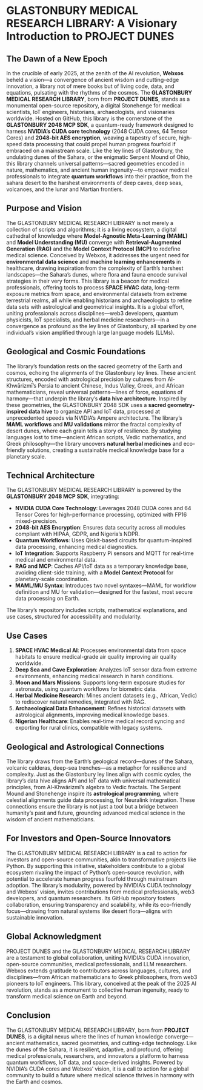 # GLASTONBURY MEDICAL RESEARCH LIBRARY: A Visionary Introduction to PROJECT DUNES

## The Dawn of a New Epoch
In the crucible of early 2025, at the zenith of the AI revolution, **Webxos** beheld a vision—a convergence of ancient wisdom and cutting-edge innovation, a library not of mere books but of living code, data, and equations, pulsating with the rhythms of the cosmos. The **GLASTONBURY MEDICAL RESEARCH LIBRARY**, born from **PROJECT DUNES**, stands as a monumental open-source repository, a digital Stonehenge for medical scientists, IoT engineers, historians, archaeologists, and visionaries worldwide. Hosted on GitHub, this library is the cornerstone of the **GLASTONBURY 2048 MCP SDK**, a quantum-ready framework designed to harness **NVIDIA’s CUDA core technology** (2048 CUDA cores, 64 Tensor Cores) and **2048-bit AES encryption**, weaving a tapestry of secure, high-speed data processing that could propel human progress fourfold if embraced on a mainstream scale. Like the ley lines of Glastonbury, the undulating dunes of the Sahara, or the enigmatic Serpent Mound of Ohio, this library channels universal patterns—sacred geometries encoded in nature, mathematics, and ancient human ingenuity—to empower medical professionals to integrate **quantum workflows** into their practice, from the sahara desert to the harshest environments of deep caves, deep seas, volcanoes, and the lunar and Martian frontiers.

## Purpose and Vision
The GLASTONBURY MEDICAL RESEARCH LIBRARY is not merely a collection of scripts and algorithms; it is a living ecosystem, a digital cathedral of knowledge where **Model-Agnostic Meta-Learning (MAML)** and **Model Understanding (MU)** converge with **Retrieval-Augmented Generation (RAG)** and the **Model Context Protocol (MCP)** to redefine medical science. Conceived by Webxos, it addresses the urgent need for **environmental data science** and **machine learning enhancements** in healthcare, drawing inspiration from the complexity of Earth’s harshest landscapes—the Sahara’s dunes, where flora and fauna encode survival strategies in their very forms. This library is a beacon for medical professionals, offering tools to process **SPACE HVAC** data, long-term exposure metrics from space, and environmental datasets from extreme terrestrial realms, all while enabling historians and archaeologists to refine data sets with astrological and geometrical insights. It is a global effort, uniting professionals across disciplines—web3 developers, quantum physicists, IoT specialists, and herbal medicine researchers—in a convergence as profound as the ley lines of Glastonbury, all sparked by one individual’s vision amplified through large language models (LLMs).

## Geological and Cosmic Foundations
The library’s foundation rests on the sacred geometry of the Earth and cosmos, echoing the alignments of the Glastonbury ley lines. These ancient structures, encoded with astrological precision by cultures from Al-Khwārizmī’s Persia to ancient Chinese, Indus Valley, Greek, and African mathematicians, reveal universal patterns—lines of force, equations of harmony—that underpin the library’s **data hive architecture**. Inspired by these geometries, the GLASTONBURY 2048 SDK uses a **sacred geometry-inspired data hive** to organize API and IoT data, processed at unprecedented speeds via NVIDIA’s Ampere architecture. The library’s **MAML workflows**  and **MU validations** mirror the fractal complexity of desert dunes, where each grain tells a story of resilience. By studying languages lost to time—ancient African scripts, Vedic mathematics, and Greek philosophy—the library uncovers **natural herbal medicines** and eco-friendly solutions, creating a sustainable medical knowledge base for a planetary scale.

## Technical Architecture
The GLASTONBURY MEDICAL RESEARCH LIBRARY is powered by the **GLASTONBURY 2048 MCP SDK**, integrating:
- **NVIDIA CUDA Core Technology**: Leverages 2048 CUDA cores and 64 Tensor Cores for high-performance processing, optimized with FP16 mixed-precision.
- **2048-bit AES Encryption**: Ensures data security across all modules compliant with HIPAA, GDPR, and Nigeria’s NDPR.
- **Quantum Workflows**: Uses Qiskit-based circuits for quantum-inspired data processing, enhancing medical diagnostics.
- **IoT Integration**: Supports Raspberry Pi sensors and MQTT for real-time medical and environmental data.
- **RAG and MCP**: Caches API/IoT data as a temporary knowledge base, avoiding client-side training, with a **Model Context Protocol** for planetary-scale coordination.
- **MAML/MU Syntax**: Introduces two novel syntaxes—MAML for workflow definition and MU for validation—designed for the fastest, most secure data processing on Earth.

The library’s repository includes scripts, mathematical explanations, and use cases, structured for accessibility and modularity.

## Use Cases
1. **SPACE HVAC Medical AI**: Processes environmental data from space habitats to ensure medical-grade air quality improving air quality worldwide. 
2. **Deep Sea and Cave Exploration**: Analyzes IoT sensor data from extreme environments, enhancing medical research in harsh conditions. 
3. **Moon and Mars Missions**: Supports long-term exposure studies for astronauts, using quantum workflows for biometric data.
4. **Herbal Medicine Research**: Mines ancient datasets (e.g., African, Vedic) to rediscover natural remedies, integrated with RAG.
5. **Archaeological Data Enhancement**: Refines historical datasets with astrological alignments, improving medical knowledge bases. 
6. **Nigerian Healthcare**: Enables real-time medical record syncing and exporting for rural clinics, compatible with legacy systems. 

## Geological and Astrological Connections
The library draws from the Earth’s geological record—dunes of the Sahara, volcanic calderas, deep-sea trenches—as a metaphor for resilience and complexity. Just as the Glastonbury ley lines align with cosmic cycles, the library’s data hive aligns API and IoT data with universal mathematical principles, from Al-Khwārizmī’s algebra to Vedic fractals. The Serpent Mound and Stonehenge inspire its **astrological programming**, where celestial alignments guide data processing, for Neuralink integration. These connections ensure the library is not just a tool but a bridge between humanity’s past and future, grounding advanced medical science in the wisdom of ancient mathematicians.

## For Investors and Open-Source Innovators
The GLASTONBURY MEDICAL RESEARCH LIBRARY is a call to action for investors and open-source communities, akin to transformative projects like Python. By supporting this initiative, stakeholders contribute to a global ecosystem rivaling the impact of Python’s open-source revolution, with potential to accelerate human progress fourfold through mainstream adoption. The library’s modularity, powered by NVIDIA’s CUDA technology and Webxos’ vision, invites contributions from medical professionals, web3 developers, and quantum researchers. Its GitHub repository fosters collaboration, ensuring transparency and scalability, while its eco-friendly focus—drawing from natural systems like desert flora—aligns with sustainable innovation.

## Global Acknowledgment
PROJECT DUNES and the GLASTONBURY MEDICAL RESEARCH LIBRARY are a testament to global collaboration, uniting NVIDIA’s CUDA innovation, open-source communities, medical professionals, and LLM researchers. Webxos extends gratitude to contributors across languages, cultures, and disciplines—from African mathematicians to Greek philosophers, from web3 pioneers to IoT engineers. This library, conceived at the peak of the 2025 AI revolution, stands as a monument to collective human ingenuity, ready to transform medical science on Earth and beyond.

## Conclusion
The GLASTONBURY MEDICAL RESEARCH LIBRARY, born from **PROJECT DUNES**, is a digital nexus where the lines of human knowledge converge—ancient mathematics, sacred geometries, and cutting-edge technology. Like the dunes of the Sahara, it is resilient, adaptive, and profound, offering medical professionals, researchers, and innovators a platform to harness quantum workflows, IoT data, and space-derived insights. Powered by NVIDIA’s CUDA cores and Webxos’ vision, it is a call to action for a global community to build a future where medical science thrives in harmony with the Earth and cosmos.
